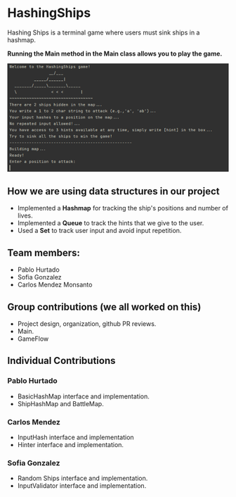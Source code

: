 # HashingShips
Hashing Ships is a terminal game where users must sink ships in a hashmap.

**Running the Main method in the Main class allows you to play the game.**

![img.png](coolGame.png)

## How we are using data structures in our project
- Implemented a **Hashmap** for tracking the ship's positions and number of lives.
- Implemented a **Queue** to track the hints that we give to the user.
- Used a **Set** to track user input and avoid input repetition.

## Team members:
- Pablo Hurtado
- Sofia Gonzalez 
- Carlos Mendez Monsanto

## Group contributions (we all worked on this)
- Project design, organization, github PR reviews.
- Main.
- GameFlow

## Individual Contributions
### Pablo Hurtado
- BasicHashMap interface and implementation.
- ShipHashMap and BattleMap.

### Carlos Mendez
- InputHash interface and implementation
- Hinter interface and implementation.

### Sofia Gonzalez
- Random Ships interface and implementation.
- InputValidator interface and implementation.


